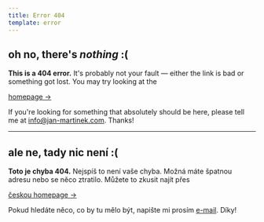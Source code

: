 ```yaml
---
title: Error 404
template: error
---
```

## oh no, there's *nothing* :(

**This is a 404 error.** It's probably not your fault — either the link is bad or something got lost. You may try looking at the 

<a class="button" href="%base_url%">homepage &rarr;</a>


If you're looking for something that absolutely should be here, please tell me at [info@jan-martinek.com](mailto:info@jan-martinek.com). Thanks!

***

## ale ne, tady nic není :(

**Toto je chyba 404.** Nejspíš to není vaše chyba. Možná máte špatnou adresu nebo se něco ztratilo. Můžete to zkusit najít přes 

<a class="button" href="%base_url%/cs">českou homepage &rarr;</a>

Pokud hledáte něco, co by tu mělo být, napište mi prosím [e-mail](mailto:info@jan-martinek.com). Díky!
